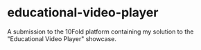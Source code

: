 # educational-video-player
A submission to the 10Fold platform containing my solution to the "Educational Video Player" showcase.
